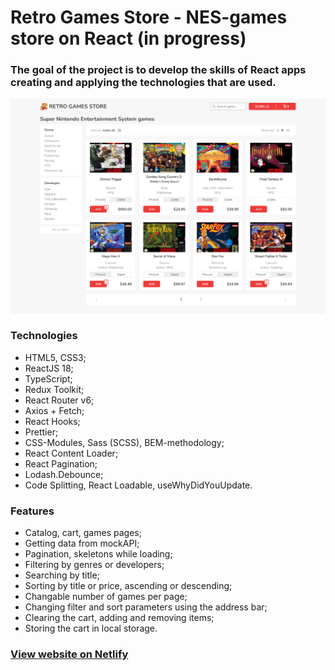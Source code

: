 # Retro Games Store - NES-games store on React (in progress)
### The goal of the project is to develop the skills of React apps creating and applying the technologies that are used.

![RGS preview](/preview.png "RGS preview")

### Technologies

- HTML5, CSS3;
- ReactJS 18;
- TypeScript;
- Redux Toolkit;
- React Router v6;
- Axios + Fetch;
- React Hooks;
- Prettier;
- CSS-Modules, Sass (SCSS), BEM-methodology;
- React Content Loader;
- React Pagination;
- Lodash.Debounce;
- Code Splitting, React Loadable, useWhyDidYouUpdate.

### Features

- Catalog, cart, games pages;
- Getting data from mockAPI;
- Pagination, skeletons while loading;
- Filtering by genres or developers;
- Searching by title;
- Sorting by title or price, ascending or descending;
- Changable number of games per page;
- Changing filter and sort parameters using the address bar;
- Clearing the cart, adding and removing items;
- Storing the cart in local storage.

### [View website on Netlify](https://retro-games-store.netlify.app/ "project on Netlify")
